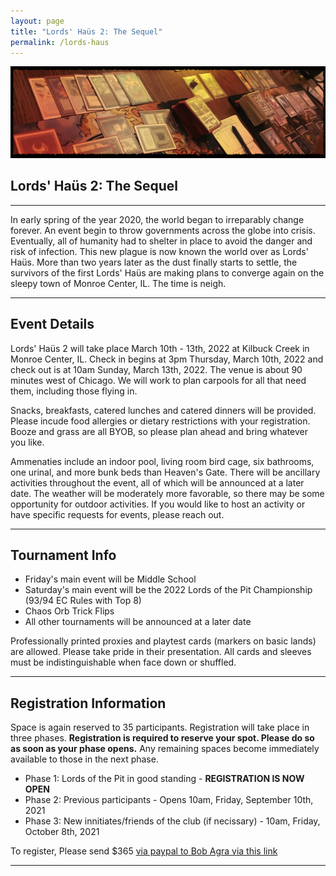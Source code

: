 ```yaml
---
layout: page
title: "Lords' Haüs 2: The Sequel"
permalink: /lords-haus
---
```


![](/assets/images/site/os-edh.jpg)

## Lords' Haüs 2: The Sequel

---

In early spring of the year 2020, the world began to irreparably change forever. An event begin to throw governments across the globe into crisis. Eventually, all of humanity had to shelter in place to avoid the danger and risk of infection. This new plague is now known the world over as Lords' Haüs. More than two years later as the dust finally starts to settle, the survivors of the first Lords' Haüs are making plans to converge again on the sleepy town of Monroe Center, IL. The time is neigh.

---

## Event Details

Lords' Haüs 2 will take place March 10th - 13th, 2022 at Kilbuck Creek in Monroe Center, IL. Check in begins at 3pm Thursday, March 10th, 2022 and check out is at 10am Sunday, March 13th, 2022. The venue is about 90 minutes west of Chicago. We will work to plan carpools for all that need them, including those flying in.

Snacks, breakfasts, catered lunches and catered dinners will be provided. Please incude food allergies or dietary restrictions with your registration. Booze and grass are all BYOB, so please plan ahead and bring whatever you like.

Ammenaties include an indoor pool, living room bird cage, six bathrooms, one urinal, and more bunk beds than Heaven's Gate. There will be ancillary activities throughout the event, all of which will be announced at a later date. The weather will be moderately more favorable, so there may be some opportunity for outdoor activities. If you would like to host an activity or have specific requests for events, please reach out.

---

## Tournament Info

- Friday's main event will be Middle School
- Saturday's main event will be the 2022 Lords of the Pit Championship (93/94 EC Rules with Top 8)
- Chaos Orb Trick Flips
- All other tournaments will be announced at a later date

Professionally printed proxies and playtest cards (markers on basic lands) are allowed. Please take pride in their presentation. All cards and sleeves must be indistinguishable when face down or shuffled.

---

## Registration Information

Space is again reserved to 35 participants. Registration will take place in three phases. **Registration is required to reserve your spot. Please do so as soon as your phase opens.** Any remaining spaces become immediately available to those in the next phase.

- Phase 1: Lords of the Pit in good standing - **REGISTRATION IS NOW OPEN**
- Phase 2: Previous participants - Opens 10am, Friday, September 10th, 2021
- Phase 3: New innitiates/friends of the club (if necissary) - 10am, Friday, October 8th, 2021

To register, Please send $365 [via paypal to Bob Agra via this link](https://paypal.me/bobagra?locale.x=en_US)

---
